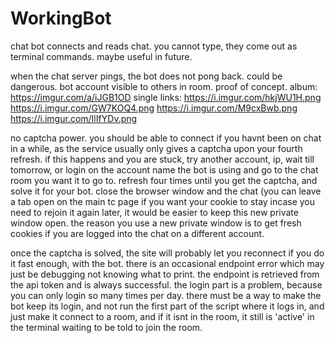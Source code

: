 # WorkingBot
chat bot connects and reads chat. you cannot type, they come out as terminal commands. maybe useful in future.

when the chat server pings, the bot does not pong back. could be dangerous.
bot account visible to others in room. proof of concept.
album:
https://imgur.com/a/iJGB1OD
single links:
https://i.imgur.com/hkjWU1H.png
https://i.imgur.com/GW7KOQ4.png
https://i.imgur.com/M9cxBwb.png
https://i.imgur.com/IlIfYDv.png

no captcha power. you should be able to connect if you havnt been on chat in a while, as the service usually only gives a captcha upon your fourth refresh.
if this happens and you are stuck, try another account, ip, wait till tomorrow, or login on the account name the bot is using and go to the chat room you want it to go to.
refresh four times until you get the captcha, and solve it for your bot. close the browser window and the chat (you can leave a tab open on the main tc page if you want your cookie to stay incase you need to rejoin it again later, it would be easier to keep this new private window open. the reason you use a new private window is to get fresh cookies if you are logged into the chat on a different account.

once the captcha is solved, the site will probably let you reconnect if you do it fast enough, with the bot. there is an occasional endpoint error which may just be debugging not knowing what to print.
the endpoint is retrieved from the api token and is always successful. the login part is a problem, because you can only login so many times per day. there must be a way to make the bot keep its login, and not run the first part of the script where it logs in, and just make it connect to a room, and if it isnt in the room, it still is 'active' in the terminal waiting to be told to join the room.
